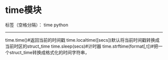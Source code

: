 ﻿# time模块

标签（空格分隔）： time python

---

time.time()#返回当前的时间戳
time.localtime([secs])默认将当前时间戳转换成当前时区的struct_time
time.sleep(secs)#计时器
time.strftime(format[,t])#把一个struct_time转换成格式化的时间字符串，




